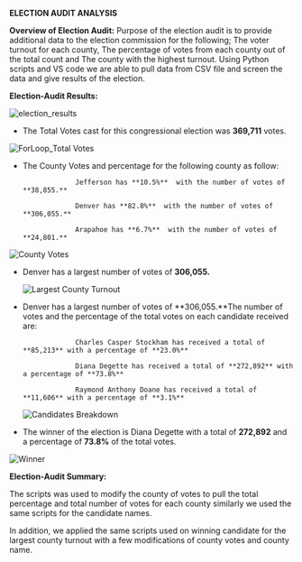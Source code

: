 **ELECTION AUDIT ANALYSIS**

**Overview of Election Audit:** Purpose of the election audit is to provide additional data to the election commission for the following; The voter turnout for each county, The percentage of votes from each county out of the total count and The county with the highest turnout. Using Python scripts and VS code we are able to pull data from CSV file and screen the data and give results of the election.



**Election-Audit Results:**

![election_results](https://user-images.githubusercontent.com/94090097/144693990-ebf6fd17-3e1d-4fbf-a182-8093d5b511dd.PNG)



- The Total Votes cast for this congressional election was **369,711** votes.

![ForLoop_Total Votes](https://user-images.githubusercontent.com/94090097/144694404-5185d2fb-c3d0-4764-b8b0-d8463a6a3868.PNG)



- The County Votes and percentage for the following county as follow:

        ​			Jefferson has **10.5%**  with the number of votes of **38,855.**

        ​			Denver has **82.8%**  with the number of votes of **306,055.**

        ​			Arapahoe has **6.7%**  with the number of votes of **24,801.**



![County Votes](https://user-images.githubusercontent.com/94090097/144694625-f905b5a2-c151-4a57-a113-d8b69594f874.PNG)



- Denver has a largest number of votes of **306,055.**

  ![Largest County Turnout](https://user-images.githubusercontent.com/94090097/144694605-73d729bc-c6bf-4ea0-a61c-899b440c0b2b.PNG)

  

- Denver has a largest number of votes of **306,055.**The number of votes and the percentage of the total votes on each candidate received are:

          ​			Charles Casper Stockham has received a total of **85,213** with a percentage of **23.0%**

          ​			Diana Degette has received a total of **272,892** with a percentage of **73.8%**

          ​			Raymond Anthony Doane has received a total of **11,606** with a percentage of **3.1%**

  

  ![Candidates Breakdown](https://user-images.githubusercontent.com/94090097/144694688-ece127c0-7d90-41a0-b986-ce3118ed5efa.PNG)

- The winner of the election is Diana Degette  with a total of **272,892** and a percentage of **73.8%** of the total votes.



![Winner](https://user-images.githubusercontent.com/94090097/144694693-a594d1c2-9140-44fa-b024-b522f235d98e.PNG)



**Election-Audit Summary:** 

The scripts was used to modify the county of votes to pull the total percentage and total number of votes for each county similarly we used the same scripts for the candidate names.

In addition, we applied the same scripts used on winning candidate for the largest county turnout with a few modifications of county votes and county name. 
